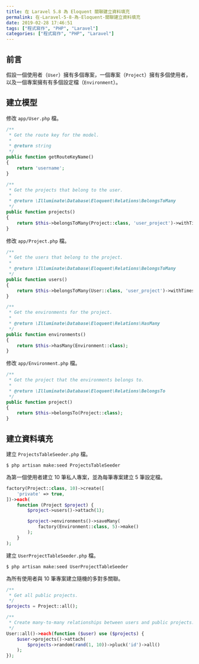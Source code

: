 ```yaml
---
title: 在 Laravel 5.8 為 Eloquent 關聯建立資料填充
permalink: 在-Laravel-5-8-為-Eloquent-關聯建立資料填充
date: 2019-02-28 17:46:51
tags: ["程式寫作", "PHP", "Laravel"]
categories: ["程式寫作", "PHP", "Laravel"]
---
```


## 前言
假設一個使用者（`User`）擁有多個專案，一個專案（`Project`）擁有多個使用者，以及一個專案擁有有多個設定檔（`Environment`）。

## 建立模型
修改 `app/User.php` 檔。
```PHP
/**
 * Get the route key for the model.
 *
 * @return string
 */
public function getRouteKeyName()
{
    return 'username';
}

/**
 * Get the projects that belong to the user.
 * 
 * @return \Illuminate\Database\Eloquent\Relations\BelongsToMany
 */
public function projects()
{
    return $this->belongsToMany(Project::class, 'user_project')->withTimestamps();
}
```

修改 `app/Project.php` 檔。
```PHP
/**
 * Get the users that belong to the project.
 * 
 * @return \Illuminate\Database\Eloquent\Relations\BelongsToMany
 */
public function users()
{
    return $this->belongsToMany(User::class, 'user_project')->withTimestamps();
}

/**
 * Get the environments for the project.
 * 
 * @return \Illuminate\Database\Eloquent\Relations\HasMany
 */
public function environments()
{
    return $this->hasMany(Environment::class);
}
```

修改 `app/Environment.php` 檔。
```PHP
/**
 * Get the project that the environments belongs to.
 * 
 * @return \Illuminate\Database\Eloquent\Relations\BelongsTo
 */
public function project()
{
    return $this->belongsTo(Project::class);
}
```

## 建立資料填充
建立 `ProjectsTableSeeder.php` 檔。
```
$ php artisan make:seed ProjectsTableSeeder
```

為第一個使用者建立 10 筆私人專案，並為每筆專案建立 5 筆設定檔。
```PHP
factory(Project::class, 10)->create([
    'private' => true,
])->each(
    function (Project $project) {
        $project->users()->attach(1);

        $project->environments()->saveMany(
            factory(Environment::class, 5)->make()
        );
    }
);
```

建立 `UserProjectTableSeeder.php` 檔。
```
$ php artisan make:seed UserProjectTableSeeder
```

為所有使用者與 10 筆專案建立隨機的多對多關聯。
```PHP
/**
 * Get all public projects.
 */
$projects = Project::all();

/**
 * Create many-to-many relationships between users and public projects.
 */
User::all()->each(function ($user) use ($projects) { 
    $user->projects()->attach(
        $projects->random(rand(1, 10))->pluck('id')->all()
    ); 
});
```

